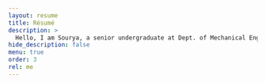 ```yaml
---
layout: resume
title: Résumé
description: >
  Hello, I am Sourya, a senior undergraduate at Dept. of Mechanical Engineering, IIT Madras. I am currently seeking an admission for a Ph.D. program.
hide_description: false
menu: true
order: 3
rel: me
---
```

